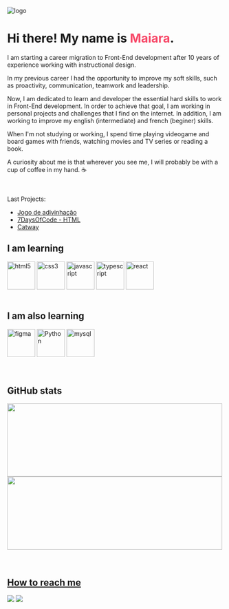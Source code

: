 ![logo](https://user-images.githubusercontent.com/101254285/175784839-a7c21ab2-efec-4a24-b369-05523f7c81fb.png)


 
<h1> Hi there! My name is <span style="color: #F74868;">Maiara</span>. </h1>

<p>I am starting a career migration to Front-End development after 10 years of experience working with instructional design.</p>

<p>In my previous career I had the opportunity to improve my soft skills, such as proactivity, communication,  teamwork and leadership. </p>

<p>Now, I am dedicated to learn and developer the essential hard skills to work in Front-End development. In order to achieve that goal, I am working in personal projects and challenges that I find on the internet. In addition, I am working to improve my english (intermediate) and french (beginer) skills.</p>

<p>When I'm not studying or working, I spend time playing videogame and board games with friends, watching movies and TV series or reading a book.</p>

<p>A curiosity about me is that wherever you see me, I will probably be with a cup of coffee in my hand. ☕</p>
<br>

<p>Last Projects:</p>
<ul>
 <li><a href="https://github.com/Axemay/Jogo-adivinhacao">Jogo de adivinhação</a></li>
 <li><a href="https://github.com/Axemay/7DaysOfCode-HTML/">7DaysOfCode - HTML</a></li>
 <li><a href="https://github.com/Axemay/Catway">Catway</a></li>
</ul>


<div>
  <h2>I am learning</h2>
  <img height="65px"  src="https://cdn.jsdelivr.net/gh/devicons/devicon/icons/html5/html5-original.svg" alt="html5" /> <img height="65px" src="https://cdn.jsdelivr.net/gh/devicons/devicon/icons/css3/css3-original.svg" alt="css3" /> <img height="65px" src="https://cdn.jsdelivr.net/gh/devicons/devicon/icons/javascript/javascript-plain.svg" alt="javascript"/> <img height="65px" src="https://cdn.jsdelivr.net/gh/devicons/devicon/icons/typescript/typescript-original.svg" alt="typescript"/>  <img height="65px" src="https://cdn.jsdelivr.net/gh/devicons/devicon/icons/react/react-original.svg" alt="react"/> 
</div>
<br>

<div>
  <h2> I am also learning</h2>
  <img  height="65px" src="https://cdn.jsdelivr.net/gh/devicons/devicon/icons/figma/figma-original.svg" alt="figma"/> <img height="65px" src="https://cdn.jsdelivr.net/gh/devicons/devicon/icons/python/python-original.svg" alt="Python"/> <img height="65px" src="https://cdn.jsdelivr.net/gh/devicons/devicon/icons/mysql/mysql-original.svg" alt="mysql"/>
</div>
<br><br>

<div>
 <h2> GitHub stats</h2>
  <a href="https://github.com/axemay">
  <img width="500em" height="170em" src="https://github-readme-stats.vercel.app/api?username=axemay&show_icons=true&theme=dracula&include_all_commits=true&count_private=true"/> <img width="500em" height="170em" src="https://github-readme-stats.vercel.app/api/top-langs/?username=axemay&layout=compact&langs_count=16&theme=dracula&count_private=true"/>
</div>
<br><br> 

<div>
  <h2> How to reach me</h2>
  <a href="mailto:axemay@gmail.com"><img src="https://img.shields.io/badge/Gmail-D14836?style=for-the-badge&logo=gmail&logoColor=white" target="_blank"></a>
  <a href="https://www.linkedin.com/in/maiaramachado/" target="_blank"><img src="https://img.shields.io/badge/LinkedIn-0077B5?style=for-the-badge&logo=linkedin&logoColor=white" target="_blank"></a>
</div>
  
          
          



<!--
**Axemay/Axemay** is a ✨ _special_ ✨ repository because its `README.md` (this file) appears on your GitHub profile.

Here are some ideas to get you started:

- 🔭 I’m currently working on ...
- 🌱 I’m currently learning ...
- 👯 I’m looking to collaborate on ...
- 🤔 I’m looking for help with ...
- 💬 Ask me about ...
- 📫 How to reach me: ...
- 😄 Pronouns: She/Her
- ⚡ Fun fact: ...
-->

